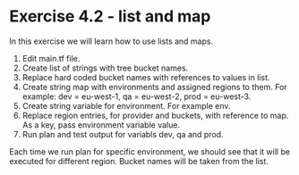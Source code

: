 # Exercise 4.2 - list and map

In this exercise we will learn how to use lists and maps.

1. Edit main.tf file.
2. Create list of strings with tree bucket names.
3. Replace hard coded bucket names with references to values in list.
4. Create string map with environments and assigned regions to them. For example: dev = eu-west-1, qa = eu-west-2, prod = eu-west-3.
5. Create string variable for environment. For example env.
6. Replace region entries, for provider and buckets, with reference to map. As a key, pass environment variable value.
7. Run plan and test output for variabls dev, qa and prod.

Each time we run plan for specific environment, we should see that it will be executed for different region. Bucket names will be taken from the list.
